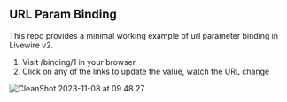 ## URL Param Binding

This repo provides a minimal working example of url parameter binding in Livewire v2.

1. Visit /binding/1 in your browser
2. Click on any of the links to update the value, watch the URL change

![CleanShot 2023-11-08 at 09 48 27](https://github.com/jszobody/url-param-binding-v2/assets/203749/73baaa74-20af-4c2d-97dd-175738428e8f)
